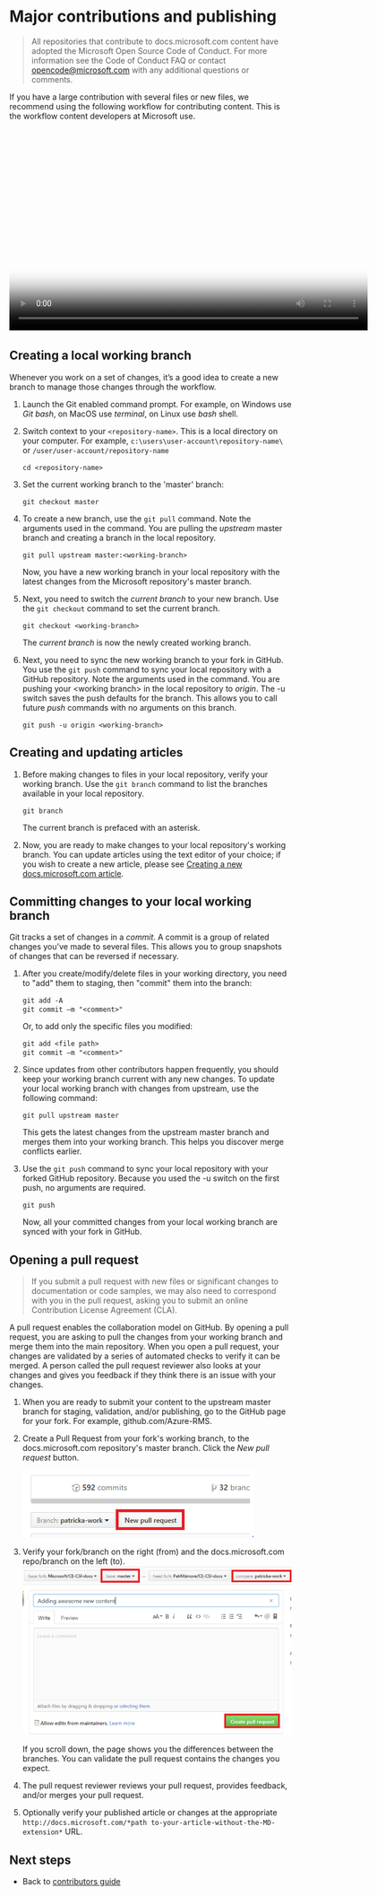 # Major contributions and publishing

> All repositories that contribute to docs.microsoft.com content have adopted the Microsoft Open Source Code of Conduct. For more information see the Code of Conduct FAQ or contact opencode@microsoft.com with any additional questions or comments.

If you have a large contribution with several files or new files, we recommend using the following workflow for contributing content. This is the workflow content developers at Microsoft use. 

<video width="640" height="360" controls poster="./media/contributing-and-publishing/your-individual-workflow.png">
  <source src="http://video.ch9.ms/ch9/1e1b/63477be7-a3df-4d25-b8e7-9d79df411e1b/githubcontributorworkflow_mid.mp4" type="video/mp4">
  <a href="http://video.ch9.ms/ch9/1e1b/63477be7-a3df-4d25-b8e7-9d79df411e1b/githubcontributorworkflow_mid.mp4">
    <img src="./media/contributing-and-publishing/your-individual-workflow.png" alt="Your individual workflow">
  </a>
</video>

## Creating a local working branch

Whenever you work on a set of changes, it’s a good idea to create a new branch to manage those changes through the workflow.

1. Launch the Git enabled command prompt. For example, on Windows use *Git bash*, on MacOS use *terminal*, on Linux use *bash* shell.

2. Switch context to your `<repository-name>`. This is a local directory on your computer. For example, `c:\users\user-account\repository-name\` or  `/user/user-account/repository-name`

   ```
   cd <repository-name>
   ```

3. Set the current working branch to the 'master' branch:

   ```
   git checkout master
   ```

4. To create a new branch, use the `git pull` command. Note the arguments used in the command. You are pulling the *upstream* master branch and creating a branch <working branch> in the local repository.

   ```
   git pull upstream master:<working-branch>
   ```

    Now, you have a new working branch in your local repository with the latest changes from the Microsoft repository's master branch. 

5. Next, you need to switch the *current branch* to your new branch.  Use the `git checkout` command to set the current branch.

   ```
   git checkout <working-branch>
   ```

    The *current branch* is now the newly created working branch. 

6. Next, you need to sync the new working branch to your fork in GitHub.  You use the `git push` command to sync your local repository with a GitHub repository. Note the arguments used in the command. You are pushing your &lt;working branch&gt; in the local repository to *origin*. The -u switch saves the push defaults for the branch. This allows you to call future *push* commands with no arguments on this branch. 

   ```
   git push -u origin <working-branch>
   ```

## Creating and updating articles

1. Before making changes to files in your local repository, verify your working branch. Use the `git branch` command to list the branches available in your local repository.

   ```
   git branch
   ```

    The current branch is prefaced with an asterisk.

2. Now, you are ready to make changes to your local repository's working branch. You can update articles using the text editor of your choice; if you wish to create a new article, please see [Creating a new docs.microsoft.com article](./create-new-article.md).


## Committing changes to your local working branch

Git tracks a set of changes in a *commit*. A commit is a group of related changes you've made to several files. This allows you to group snapshots of changes that can be reversed if necessary. 

1. After you create/modify/delete files in your working directory, you need to "add" them to staging, then "commit" them into the branch:

   ```
   git add -A
   git commit –m "<comment>"
   ```

   Or, to add only the specific files you modified:

   ```
   git add <file path>
   git commit –m "<comment>"
   ```

4. Since updates from other contributors happen frequently, you should keep your working branch current with any new changes. To update your local working branch with changes from upstream, use the following command:

   ```
   git pull upstream master
   ```

    This gets the latest changes from the upstream master branch and merges them into your working branch. This helps you discover merge conflicts earlier.

5. Use the `git push` command to sync your local repository with your forked GitHub repository. Because you used the -u switch on the first push, no arguments are required.

   ```
   git push
   ```

    Now, all your committed changes from your local working branch are synced with your fork in GitHub.

## Opening a pull request

> If you submit a pull request with new files or significant changes to documentation or code samples, we may also need to correspond with you in the pull request, asking you to submit an online Contribution License Agreement (CLA).

A pull request enables the collaboration model on GitHub. By opening a pull request, you are asking to pull the changes from your working branch and merge them into the main repository. When you open a pull request, your changes are validated by a series of automated checks to verify it can be merged.  A person called the pull request reviewer also looks at your changes and gives you feedback if they think there is an issue with your changes.


1. When you are ready to submit your content to the upstream master branch for staging, validation, and/or publishing, go to the GitHub page for your fork. For example, github.com<GitHub-user-name>/Azure-RMS. 

2. Create a Pull Request from your fork's working branch, to the docs.microsoft.com repository's master branch. Click the *New pull request* button.

   ![New pull request button](./media/contributing-and-publishing/new-pull-request-button.png)

3. Verify your fork/branch on the right (from) and the docs.microsoft.com repo/branch on the left (to). 
   ![Pull request](./media/contributing-and-publishing/pull-request.png)

   If you scroll down, the page shows you the differences between the branches. You can validate the pull request contains the changes you expect.

4. The pull request reviewer reviews your pull request, provides feedback, and/or merges your pull request. 

5. Optionally verify your published article or changes at the appropriate `http://docs.microsoft.com/*path to-your-article-without-the-MD-extension*` URL.


## Next steps

- Back to [contributors guide](./index.md)